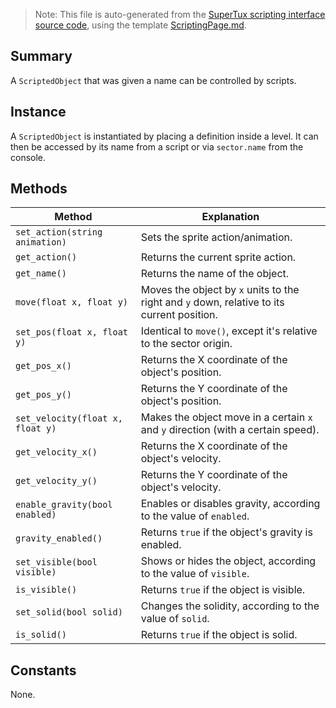 > Note: This file is auto-generated from the [SuperTux scripting interface source code](https://github.com/SuperTux/supertux/tree/master/src/scripting), using the template [ScriptingPage.md](https://github.com/SuperTux/wiki/tree/master/templates/ScriptingPage.md).

Summary
-------

A `ScriptedObject` that was given a name can be controlled by scripts.

Instance
--------

A `ScriptedObject` is instantiated by placing a definition inside a level. It can then be accessed by its name from a script or via `sector.name` from the console. 

Methods
-------

Method | Explanation
-------|-------
`set_action(string animation)` | Sets the sprite action/animation. 
`get_action()` | Returns the current sprite action. 
`get_name()` | Returns the name of the object. 
`move(float x, float y)` | Moves the object by `x` units to the right and `y` down, relative to its current position. 
`set_pos(float x, float y)` | Identical to `move()`, except it's relative to the sector origin. 
`get_pos_x()` | Returns the X coordinate of the object's position. 
`get_pos_y()` | Returns the Y coordinate of the object's position. 
`set_velocity(float x, float y)` | Makes the object move in a certain `x` and `y` direction (with a certain speed). 
`get_velocity_x()` | Returns the X coordinate of the object's velocity. 
`get_velocity_y()` | Returns the Y coordinate of the object's velocity. 
`enable_gravity(bool enabled)` | Enables or disables gravity, according to the value of `enabled`. 
`gravity_enabled()` | Returns `true` if the object's gravity is enabled. 
`set_visible(bool visible)` | Shows or hides the object, according to the value of `visible`. 
`is_visible()` | Returns `true` if the object is visible. 
`set_solid(bool solid)` | Changes the solidity, according to the value of `solid`. 
`is_solid()` | Returns `true` if the object is solid. 


Constants
---------

None.
